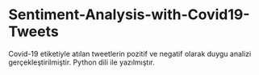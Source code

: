 # Sentiment-Analysis-with-Covid19-Tweets
Covid-19 etiketiyle atılan tweetlerin pozitif ve negatif olarak duygu analizi gerçekleştirilmiştir. Python dili ile yazılmıştır. 
